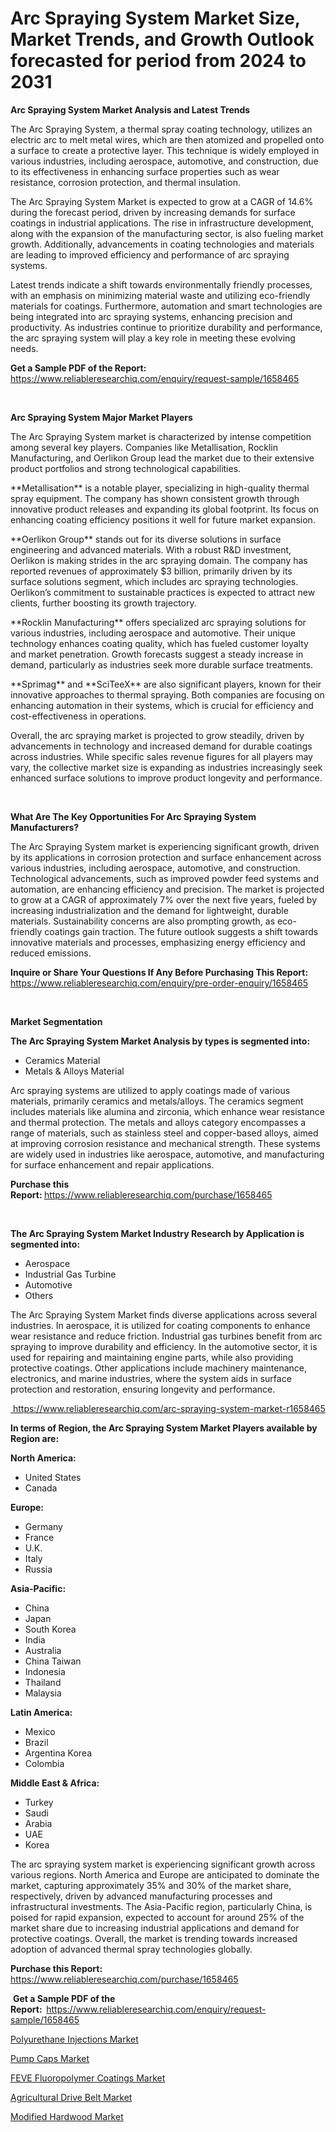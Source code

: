 <p><h1>Arc Spraying System Market Size, Market Trends, and Growth Outlook forecasted for period from 2024 to 2031</h1></p><p><strong>Arc Spraying System Market Analysis and Latest Trends</strong></p>
<p><p>The Arc Spraying System, a thermal spray coating technology, utilizes an electric arc to melt metal wires, which are then atomized and propelled onto a surface to create a protective layer. This technique is widely employed in various industries, including aerospace, automotive, and construction, due to its effectiveness in enhancing surface properties such as wear resistance, corrosion protection, and thermal insulation.</p><p>The Arc Spraying System Market is expected to grow at a CAGR of 14.6% during the forecast period, driven by increasing demands for surface coatings in industrial applications. The rise in infrastructure development, along with the expansion of the manufacturing sector, is also fueling market growth. Additionally, advancements in coating technologies and materials are leading to improved efficiency and performance of arc spraying systems.</p><p>Latest trends indicate a shift towards environmentally friendly processes, with an emphasis on minimizing material waste and utilizing eco-friendly materials for coatings. Furthermore, automation and smart technologies are being integrated into arc spraying systems, enhancing precision and productivity. As industries continue to prioritize durability and performance, the arc spraying system will play a key role in meeting these evolving needs.</p></p>
<p><strong>Get a Sample PDF of the Report:&nbsp;</strong> <a href="https://www.reliableresearchiq.com/enquiry/request-sample/1658465?utm_campaign=103&utm_medium=2&utm_source=Github&utm_content=ia&utm_term=28092024&utm_id=arc-spraying-system">https://www.reliableresearchiq.com/enquiry/request-sample/1658465</a></p>
<p>&nbsp;</p>
<p><strong>Arc Spraying System Major Market Players</strong></p>
<p><p>The Arc Spraying System market is characterized by intense competition among several key players. Companies like Metallisation, Rocklin Manufacturing, and Oerlikon Group lead the market due to their extensive product portfolios and strong technological capabilities.</p><p>**Metallisation** is a notable player, specializing in high-quality thermal spray equipment. The company has shown consistent growth through innovative product releases and expanding its global footprint. Its focus on enhancing coating efficiency positions it well for future market expansion.</p><p>**Oerlikon Group** stands out for its diverse solutions in surface engineering and advanced materials. With a robust R&D investment, Oerlikon is making strides in the arc spraying domain. The company has reported revenues of approximately $3 billion, primarily driven by its surface solutions segment, which includes arc spraying technologies. Oerlikon’s commitment to sustainable practices is expected to attract new clients, further boosting its growth trajectory.</p><p>**Rocklin Manufacturing** offers specialized arc spraying solutions for various industries, including aerospace and automotive. Their unique technology enhances coating quality, which has fueled customer loyalty and market penetration. Growth forecasts suggest a steady increase in demand, particularly as industries seek more durable surface treatments.</p><p>**Sprimag** and **SciTeeX** are also significant players, known for their innovative approaches to thermal spraying. Both companies are focusing on enhancing automation in their systems, which is crucial for efficiency and cost-effectiveness in operations.</p><p>Overall, the arc spraying market is projected to grow steadily, driven by advancements in technology and increased demand for durable coatings across industries. While specific sales revenue figures for all players may vary, the collective market size is expanding as industries increasingly seek enhanced surface solutions to improve product longevity and performance.</p></p>
<p>&nbsp;</p>
<p><strong>What Are The Key Opportunities For Arc Spraying System Manufacturers?</strong></p>
<p><p>The Arc Spraying System market is experiencing significant growth, driven by its applications in corrosion protection and surface enhancement across various industries, including aerospace, automotive, and construction. Technological advancements, such as improved powder feed systems and automation, are enhancing efficiency and precision. The market is projected to grow at a CAGR of approximately 7% over the next five years, fueled by increasing industrialization and the demand for lightweight, durable materials. Sustainability concerns are also prompting growth, as eco-friendly coatings gain traction. The future outlook suggests a shift towards innovative materials and processes, emphasizing energy efficiency and reduced emissions.</p></p>
<p><strong>Inquire or Share Your Questions If Any Before Purchasing This Report:</strong> <a href="https://www.reliableresearchiq.com/enquiry/pre-order-enquiry/1658465?utm_campaign=103&utm_medium=2&utm_source=Github&utm_content=ia&utm_term=28092024&utm_id=arc-spraying-system">https://www.reliableresearchiq.com/enquiry/pre-order-enquiry/1658465</a></p>
<p>&nbsp;</p>
<p><strong>Market Segmentation</strong></p>
<p><strong>The Arc Spraying System Market Analysis by types is segmented into:</strong></p>
<p><ul><li>Ceramics Material</li><li>Metals & Alloys Material</li></ul></p>
<p><p>Arc spraying systems are utilized to apply coatings made of various materials, primarily ceramics and metals/alloys. The ceramics segment includes materials like alumina and zirconia, which enhance wear resistance and thermal protection. The metals and alloys category encompasses a range of materials, such as stainless steel and copper-based alloys, aimed at improving corrosion resistance and mechanical strength. These systems are widely used in industries like aerospace, automotive, and manufacturing for surface enhancement and repair applications.</p></p>
<p><strong>Purchase this Report:&nbsp;</strong><a href="https://www.reliableresearchiq.com/purchase/1658465?utm_campaign=103&utm_medium=2&utm_source=Github&utm_content=ia&utm_term=28092024&utm_id=arc-spraying-system">https://www.reliableresearchiq.com/purchase/1658465</a></p>
<p>&nbsp;</p>
<p><strong>The Arc Spraying System Market Industry Research by Application is segmented into:</strong></p>
<p><ul><li>Aerospace</li><li>Industrial Gas Turbine</li><li>Automotive</li><li>Others</li></ul></p>
<p><p>The Arc Spraying System Market finds diverse applications across several industries. In aerospace, it is utilized for coating components to enhance wear resistance and reduce friction. Industrial gas turbines benefit from arc spraying to improve durability and efficiency. In the automotive sector, it is used for repairing and maintaining engine parts, while also providing protective coatings. Other applications include machinery maintenance, electronics, and marine industries, where the system aids in surface protection and restoration, ensuring longevity and performance.</p></p>
<p><a href="https://www.reliableresearchiq.com/arc-spraying-system-market-r1658465?utm_campaign=103&utm_medium=2&utm_source=Github&utm_content=ia&utm_term=28092024&utm_id=arc-spraying-system">&nbsp;https://www.reliableresearchiq.com/arc-spraying-system-market-r1658465</a></p>
<p><strong>In terms of Region, the Arc Spraying System Market Players available by Region are:</strong></p>
<p>
    <p> <strong> North America: </strong>
        <ul>
            <li>United States</li>
            <li>Canada</li>
        </ul>
        </p> 
    <p> <strong> Europe: </strong>
        <ul>
            <li>Germany</li>
            <li>France</li>
            <li>U.K.</li>
            <li>Italy</li>
            <li>Russia</li>
        </ul>
        </p> 
    <p> <strong> Asia-Pacific: </strong>
        <ul>
            <li>China</li>
            <li>Japan</li>
            <li>South Korea</li>
            <li>India</li>
            <li>Australia</li>
            <li>China Taiwan</li>
            <li>Indonesia</li>
            <li>Thailand</li>
            <li>Malaysia</li>
        </ul>
        </p> 
    <p> <strong> Latin America: </strong>
        <ul>
            <li>Mexico</li>
            <li>Brazil</li>
            <li>Argentina Korea</li>
            <li>Colombia</li>
        </ul>
        </p> 
    <p> <strong> Middle East & Africa: </strong>
        <ul>
            <li>Turkey</li>
            <li>Saudi</li>
            <li>Arabia</li>
            <li>UAE</li>
            <li>Korea</li>
        </ul>
    </p>
    </p>
<p><p>The arc spraying system market is experiencing significant growth across various regions. North America and Europe are anticipated to dominate the market, capturing approximately 35% and 30% of the market share, respectively, driven by advanced manufacturing processes and infrastructural investments. The Asia-Pacific region, particularly China, is poised for rapid expansion, expected to account for around 25% of the market share due to increasing industrial applications and demand for protective coatings. Overall, the market is trending towards increased adoption of advanced thermal spray technologies globally.</p></p>
<p><strong>Purchase this Report: </strong><a href="https://www.reliableresearchiq.com/purchase/1658465?utm_campaign=103&utm_medium=2&utm_source=Github&utm_content=ia&utm_term=28092024&utm_id=arc-spraying-system">https://www.reliableresearchiq.com/purchase/1658465</a></p>
<p>&nbsp;<strong>Get a Sample PDF of the Report:&nbsp;&nbsp;</strong><a href="https://www.reliableresearchiq.com/enquiry/request-sample/1658465?utm_campaign=103&utm_medium=2&utm_source=Github&utm_content=ia&utm_term=28092024&utm_id=arc-spraying-system">https://www.reliableresearchiq.com/enquiry/request-sample/1658465</a></p>
<p><strong></strong></p>
<p><p><a href="https://www.linkedin.com/pulse/polyurethane-injections-market-investigation-industry-evolution-rr2se?trackingId=gEmZuGKxQcmu626YpMHg%2Fw%3D%3D&utm_campaign=103&utm_medium=2&utm_source=Github&utm_content=ia&utm_term=28092024&utm_id=arc-spraying-system">Polyurethane Injections Market</a></p><p><a href="https://issuu.com/reportprime-2/docs/pump-caps-market-size-2030.pptx_001258c4e0603a?utm_campaign=103&utm_medium=2&utm_source=Github&utm_content=ia&utm_term=28092024&utm_id=arc-spraying-system">Pump Caps Market</a></p><p><a href="https://www.linkedin.com/pulse/global-feve-fluoropolymer-coatings-industry-types-applications-a1jae?trackingId=xzRiRJqHT72Wr6aA7H5zrg%3D%3D&utm_campaign=103&utm_medium=2&utm_source=Github&utm_content=ia&utm_term=28092024&utm_id=arc-spraying-system">FEVE Fluoropolymer Coatings Market</a></p><p><a href="https://github.com/malandranz3ggo/Market-Research-Report-List-1/blob/main/agricultural-drive-belt-market.md?utm_campaign=103&utm_medium=2&utm_source=Github&utm_content=ia&utm_term=28092024&utm_id=arc-spraying-system">Agricultural Drive Belt Market</a></p><p><a href="https://issuu.com/reportprime-2/docs/modified-hardwood-market-size-2030._8c4e7b05e05f08?utm_campaign=103&utm_medium=2&utm_source=Github&utm_content=ia&utm_term=28092024&utm_id=arc-spraying-system">Modified Hardwood Market</a></p></p>